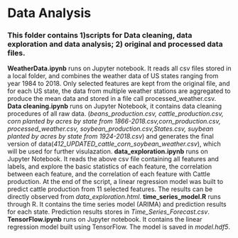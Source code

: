 # Data Analysis

### This folder contains 1)scripts for Data cleaning, data exploration and data analysis; 2) original and processed data files.



**WeatherData.ipynb** runs on Jupyter notebook. It reads all csv files stored in a local folder, and combines the weather data of US states ranging from year 1984 to 2018. Only selected features are kept from the original file, and for each US state, the data from multiple weather stations are aggregated to produce the mean data and stored in a file call processed_weather.csv.
**Data cleaning.ipynb** runs on Jupyter Notebook, it contains data cleaning procedures of all raw data. 
(*beans_production.csv, cattle_production.csv, corn planted by acres by state from 1866-2018.csv,corn_production.csv, processed_weather.csv, soybean_production.csv,States.csv, suybean planted by acres by state from 1924-2018.csv*) and generates the final version of data(*412_UPDATED_cattle_corn_soybean_weather.csv*), which will be used for further visulazation.
**data_exploration.ipynb** runs on Jupyter Notebook. It reads the above csv file containing all features and labels, and explore the basic statistics of each feature, the correlation between each feature, and the correlation of each feature with Cattle production. At the end of the script, a linear regression model was built to predict cattle production from 11 selected features. The results can be directly observed from *data_exploration.html*.
**time_series_model.R** runs through R. It contains the time series model (ARIMA) and prediction results for each state. Prediction results stores in *Time_Series_Forecast.csv*.
**TensorFlow.ipynb** runs on Jupyter notebook. It contains the linear regression model built using TensorFlow. The model is saved in *model.hdf5*.
